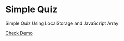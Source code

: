 # Simple Quiz
Simple Quiz Using LocalStorage and JavaScript Array

<a href="index.html">Check Demo</a>
